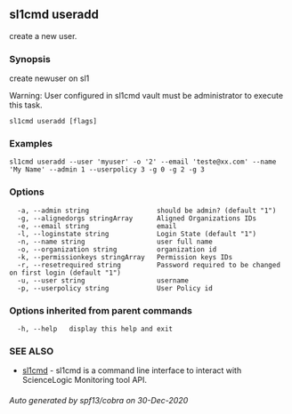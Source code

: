 ## sl1cmd useradd

create a new user.

### Synopsis

create newuser on sl1

Warning:
  User configured in sl1cmd vault must be administrator to execute this task.

```
sl1cmd useradd [flags]
```

### Examples

```
sl1cmd useradd --user 'myuser' -o '2' --email 'teste@xx.com' --name 'My Name' --admin 1 --userpolicy 3 -g 0 -g 2 -g 3
```

### Options

```
  -a, --admin string                 should be admin? (default "1")
  -g, --alignedorgs stringArray      Aligned Organizations IDs
  -e, --email string                 email
  -l, --loginstate string            Login State (default "1")
  -n, --name string                  user full name
  -o, --organization string          organization id
  -k, --permissionkeys stringArray   Permission keys IDs
  -r, --resetrequired string         Password required to be changed on first login (default "1")
  -u, --user string                  username
  -p, --userpolicy string            User Policy id
```

### Options inherited from parent commands

```
  -h, --help   display this help and exit
```

### SEE ALSO

* [sl1cmd](sl1cmd.md)	 - sl1cmd is a command line interface to interact with ScienceLogic Monitoring tool API.

###### Auto generated by spf13/cobra on 30-Dec-2020
